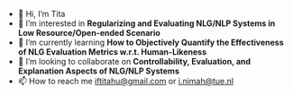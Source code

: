 - 👋 Hi, I’m Tita 
- 👀 I’m interested in **Regularizing and Evaluating NLG/NLP Systems in Low Resource/Open-ended Scenario**
- 🌱 I’m currently learning **How to Objectively Quantify the Effectiveness of NLG Evaluation Metrics w.r.t. Human-Likeness**
- 💞️ I’m looking to collaborate on **Controllability, Evaluation, and Explanation Aspects of NLG/NLP Systems**
- 📫 How to reach me iftitahu@gmail.com or i.nimah@tue.nl

<!---
inimah/inimah is a ✨ special ✨ repository because its `README.md` (this file) appears on your GitHub profile.
You can click the Preview link to take a look at your changes.
--->
